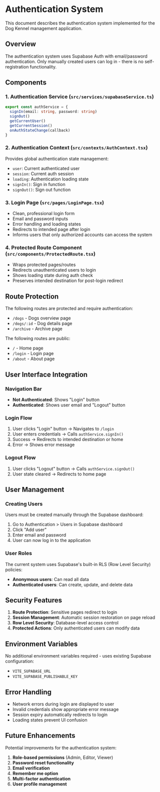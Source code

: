 # Authentication System

This document describes the authentication system implemented for the Dog Kennel management application.

## Overview

The authentication system uses Supabase Auth with email/password authentication. Only manually created users can log in - there is no self-registration functionality.

## Components

### 1. Authentication Service (`src/services/supabaseService.ts`)

```typescript
export const authService = {
  signIn(email: string, password: string)
  signOut()
  getCurrentUser()
  getCurrentSession()
  onAuthStateChange(callback)
}
```

### 2. Authentication Context (`src/contexts/AuthContext.tsx`)

Provides global authentication state management:

- `user`: Current authenticated user
- `session`: Current auth session
- `loading`: Authentication loading state
- `signIn()`: Sign in function
- `signOut()`: Sign out function

### 3. Login Page (`src/pages/LoginPage.tsx`)

- Clean, professional login form
- Email and password inputs
- Error handling and loading states
- Redirects to intended page after login
- Informs users that only authorized accounts can access the system

### 4. Protected Route Component (`src/components/ProtectedRoute.tsx`)

- Wraps protected pages/routes
- Redirects unauthenticated users to login
- Shows loading state during auth check
- Preserves intended destination for post-login redirect

## Route Protection

The following routes are protected and require authentication:

- `/dogs` - Dogs overview page
- `/dogs/:id` - Dog details page
- `/archive` - Archive page

The following routes are public:

- `/` - Home page
- `/login` - Login page
- `/about` - About page

## User Interface Integration

### Navigation Bar

- **Not Authenticated**: Shows "Login" button
- **Authenticated**: Shows user email and "Logout" button

### Login Flow

1. User clicks "Login" button → Navigates to `/login`
2. User enters credentials → Calls `authService.signIn()`
3. Success → Redirects to intended destination or home
4. Error → Shows error message

### Logout Flow

1. User clicks "Logout" button → Calls `authService.signOut()`
2. User state cleared → Redirects to home page

## User Management

### Creating Users

Users must be created manually through the Supabase dashboard:

1. Go to Authentication > Users in Supabase dashboard
2. Click "Add user"
3. Enter email and password
4. User can now log in to the application

### User Roles

The current system uses Supabase's built-in RLS (Row Level Security) policies:

- **Anonymous users**: Can read all data
- **Authenticated users**: Can create, update, and delete data

## Security Features

1. **Route Protection**: Sensitive pages redirect to login
2. **Session Management**: Automatic session restoration on page reload
3. **Row Level Security**: Database-level access control
4. **Protected Actions**: Only authenticated users can modify data

## Environment Variables

No additional environment variables required - uses existing Supabase configuration:

- `VITE_SUPABASE_URL`
- `VITE_SUPABASE_PUBLISHABLE_KEY`

## Error Handling

- Network errors during login are displayed to user
- Invalid credentials show appropriate error message
- Session expiry automatically redirects to login
- Loading states prevent UI confusion

## Future Enhancements

Potential improvements for the authentication system:

1. **Role-based permissions** (Admin, Editor, Viewer)
2. **Password reset functionality**
3. **Email verification**
4. **Remember me option**
5. **Multi-factor authentication**
6. **User profile management**

